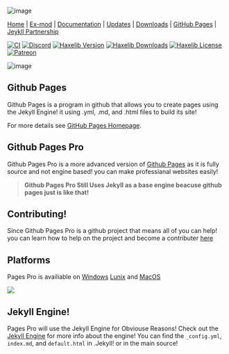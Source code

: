 ![image](https://user-images.githubusercontent.com/84461200/130838983-1b41d627-6b8d-4b78-bbb3-54fb69b46f3e.png)

[Home](https://github.com/HaxeFlixel/flixel) | [Ex-mod](https://kadedevteam.github.io/Pages-ExMod/) | [Documentation](https://kadedevteam.github.io/Documentations/) | [Updates](https://kadedevteam.github.io/flixe-updates/) | [Downloads](https://kadedevteam.github.io/Downloads/) | [GitHub Pages](https://pages.github.com/) | [Jeykll Partnership](https://jekyllrb.com/)

[![CI](https://img.shields.io/github/workflow/status/HaxeFlixel/flixel/CI.svg?logo=github)](https://github.com/HaxeFlixel/flixel/actions?query=workflow%3ACI)
[![Discord](https://img.shields.io/discord/162395145352904705.svg?logo=discord)](https://discordapp.com/invite/rqEBAgF)
[![Haxelib Version](https://badgen.net/haxelib/v/flixel)](https://lib.haxe.org/p/flixel)
[![Haxelib Downloads](https://badgen.net/haxelib/d/flixel?color=blue)](https://lib.haxe.org/p/flixel)
[![Haxelib License](https://badgen.net/haxelib/license/flixel)](LICENSE.md)
[![Patreon](https://img.shields.io/badge/donate-patreon-blue.svg)](https://www.patreon.com/haxeflixel) 

![image](https://user-images.githubusercontent.com/84461200/130840650-8da1cf5a-64cb-4779-a514-743e3da49023.png)

## Github Pages
Github Pages is a program in github that allows you to create pages using the Jekyll Engine! it using .yml, .md, and .html files to build its site!

For more details see [GitHub Pages Homepage](https://pages.github.com/).

## Github Pages Pro
Github Pages Pro is a more advanced version of [Github Pages](https://pages.github.com/) as it is fully source and not engine based! you can make professianal websites easily! 
> **Github Pages Pro Still Uses Jekyll as a base engine beacuse github pages just is like that!**

## Contributing!
Since Github Pages Pro is a github project that means all of you can help! you can learn how to help on the project and become a contributer [here](https://github.com/kadedevteam/GithubPagesPro/blob/gh-pages/contributing.md)

## Platforms

Pages Pro is availiable on [Windows]() [Lunix]() and [MacOS]()

![](images/platforms.png)

## Jekyll Engine!

Pages Pro will use the Jekyll Engine for Obviouse Reasons! Check out the [Jekyll Engine](https://jekyllrb.com/) for more info about the engine! You can find the `_config.yml`, `index.md`, and `default.html` in .Jekyll! or in the main source!
